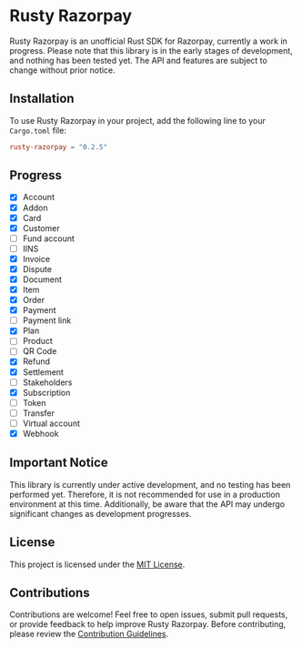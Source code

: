 # Rusty Razorpay

Rusty Razorpay is an unofficial Rust SDK for Razorpay, currently a work in progress. Please note that this library is in the early stages of development, and nothing has been tested yet. The API and features are subject to change without prior notice.

## Installation

To use Rusty Razorpay in your project, add the following line to your `Cargo.toml` file:

```toml
rusty-razorpay = "0.2.5"
```

## Progress

- [x] Account
- [x] Addon
- [x] Card
- [x] Customer
- [ ] Fund account
- [ ] IINS
- [x] Invoice
- [x] Dispute
- [x] Document
- [x] Item
- [x] Order
- [x] Payment
- [ ] Payment link
- [x] Plan
- [ ] Product
- [ ] QR Code
- [x] Refund
- [x] Settlement
- [ ] Stakeholders
- [x] Subscription
- [ ] Token
- [ ] Transfer
- [ ] Virtual account
- [x] Webhook

## Important Notice

This library is currently under active development, and no testing has been performed yet. Therefore, it is not recommended for use in a production environment at this time. Additionally, be aware that the API may undergo significant changes as development progresses.

## License

This project is licensed under the [MIT License](LICENSE).

## Contributions

Contributions are welcome! Feel free to open issues, submit pull requests, or provide feedback to help improve Rusty Razorpay. Before contributing, please review the [Contribution Guidelines](CONTRIBUTING.md).
